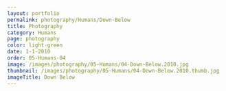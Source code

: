 ```yaml
---
layout: portfolio
permalink: photography/Humans/Down-Below
title: Photography
category: Humans
page: photography
color: light-green
date: 1-1-2010
order: 05-Humans-04
image: /images/photography/05-Humans/04-Down-Below.2010.jpg
thumbnail: /images/photography/05-Humans/04-Down-Below.2010.thumb.jpg
imageTitle: Down Below
---
```

